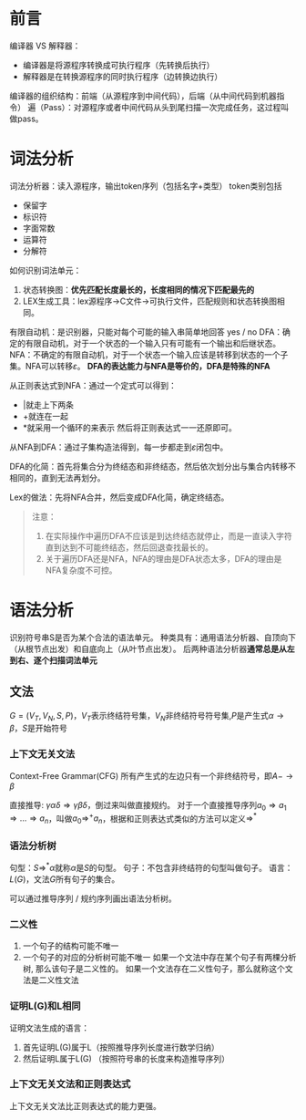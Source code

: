 # 前言
编译器 VS 解释器：
- 编译器是将源程序转换成可执行程序（先转换后执行）
- 解释器是在转换源程序的同时执行程序（边转换边执行）

编译器的组织结构：前端（从源程序到中间代码），后端（从中间代码到机器指令）
遍（Pass）：对源程序或者中间代码从头到尾扫描一次完成任务，这过程叫做pass。

# 词法分析
词法分析器：读入源程序，输出token序列（包括名字+类型）
token类别包括
- 保留字
- 标识符
- 字面常数
- 运算符
- 分解符

如何识别词法单元：
1. 状态转换图：**优先匹配长度最长的，长度相同的情况下匹配最先的**
2. LEX生成工具：lex源程序->C文件->可执行文件，匹配规则和状态转换图相同。

有限自动机：是识别器，只能对每个可能的输入串简单地回答 yes / no
DFA：确定的有限自动机，对于一个状态的一个输入只有可能有一个输出和后继状态。
NFA：不确定的有限自动机，对于一个状态一个输入应该是转移到状态的一个子集。NFA可以转移$\varepsilon$。
**DFA的表达能力与NFA是等价的，DFA是特殊的NFA**

从正则表达式到NFA：通过一个定式可以得到：
- |就走上下两条
- +就连在一起
- \*就采用一个循环的来表示
然后将正则表达式一一还原即可。

从NFA到DFA：通过子集构造法得到，每一步都走到$\varepsilon$闭包中。

DFA的化简：首先将集合分为终结态和非终结态，然后依次划分出与集合内转移不相同的，直到无法再划分。

Lex的做法：先将NFA合并，然后变成DFA化简，确定终结态。
> 注意：
> 1. 在实际操作中遍历DFA不应该是到达终结态就停止，而是一直读入字符直到达到不可能终结态，然后回退查找最长的。
> 2. 关于遍历DFA还是NFA，NFA的理由是DFA状态太多，DFA的理由是NFA复杂度不可控。

# 语法分析
识别符号串S是否为某个合法的语法单元。
种类具有：通用语法分析器、自顶向下（从根节点出发）和自底向上（从叶节点出发）。
后两种语法分析器**通常总是从左到右、逐个扫描词法单元**

## 文法
$G=(V_T,V_N,S,P)$，$V_T$表示终结符号集，$V_N$非终结符号符号集,$P$是产生式$\alpha\rightarrow \beta$，$S$是开始符号

### 上下文无关文法
Context-Free Grammar(CFG)
所有产生式的左边只有一个非终结符号，即$A-\rightarrow \beta$

直接推导: $\gamma\alpha\delta \Rightarrow \gamma\beta\delta$，倒过来叫做直接规约。
对于一个直接推导序列$a_0\Rightarrow a_1\Rightarrow\dots\Rightarrow a_n$，叫做$a_0\Rightarrow^+ a_n$，根据和正则表达式类似的方法可以定义$\Rightarrow^*$

### 语法分析树
句型：$S\Rightarrow^* \alpha$就称$\alpha$是$S$的句型。
句子：不包含非终结符的句型叫做句子。
语言：$L(G)$，文法$G$所有句子的集合。

可以通过推导序列 / 规约序列画出语法分析树。

### 二义性
1. 一个句子的结构可能不唯一
2. 一个句子的对应的分析树可能不唯一
如果一个文法中存在某个句子有两棵分析树, 那么该句子是二义性的。
如果一个文法存在二义性句子，那么就称这个文法是二义性文法

### 证明L(G)和L相同
证明文法生成的语言：
1. 首先证明L(G)属于L（按照推导序列长度进行数学归纳）
2. 然后证明L属于L(G) （按照符号串的长度来构造推导序列）

### 上下文无关文法和正则表达式
上下文无关文法比正则表达式的能力更强。